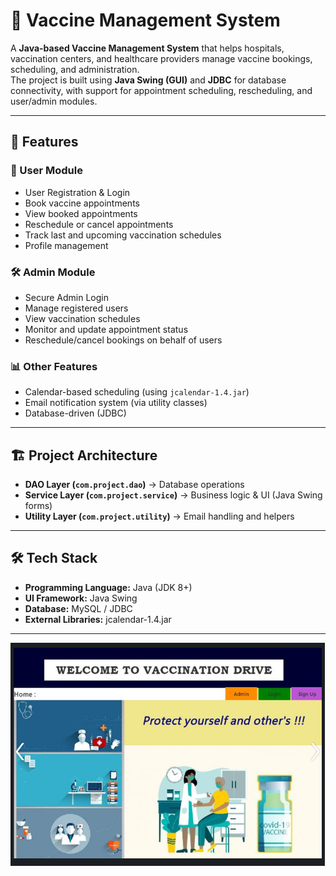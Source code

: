 # 💉 Vaccine Management System

A **Java-based Vaccine Management System** that helps hospitals, vaccination centers, and healthcare providers manage vaccine bookings, scheduling, and administration.  
The project is built using **Java Swing (GUI)** and **JDBC** for database connectivity, with support for appointment scheduling, rescheduling, and user/admin modules.

---

## 📌 Features

### 👤 User Module
- User Registration & Login
- Book vaccine appointments
- View booked appointments
- Reschedule or cancel appointments
- Track last and upcoming vaccination schedules
- Profile management

### 🛠️ Admin Module
- Secure Admin Login
- Manage registered users
- View vaccination schedules
- Monitor and update appointment status
- Reschedule/cancel bookings on behalf of users

### 📊 Other Features
- Calendar-based scheduling (using `jcalendar-1.4.jar`)
- Email notification system (via utility classes)
- Database-driven (JDBC)

---

## 🏗️ Project Architecture
- **DAO Layer (`com.project.dao`)** → Database operations
- **Service Layer (`com.project.service`)** → Business logic & UI (Java Swing forms)
- **Utility Layer (`com.project.utility`)** → Email handling and helpers

---

## 🛠️ Tech Stack
- **Programming Language:** Java (JDK 8+)
- **UI Framework:** Java Swing
- **Database:** MySQL / JDBC
- **External Libraries:** jcalendar-1.4.jar

---

![Dashboard Screenshot](https://raw.githubusercontent.com/Arpitaabhange01/Vaccine-Management-System-main/main/screenshots/Screenshot%202024-02-27%20130017.png)



